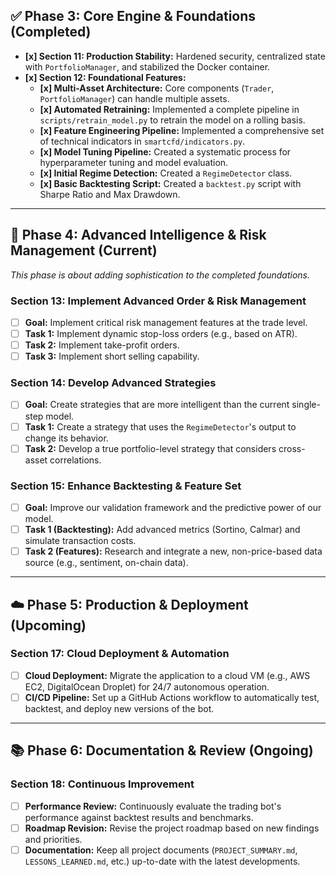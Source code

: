 ## ✅ Phase 3: Core Engine & Foundations (Completed)

*   **[x] Section 11: Production Stability:** Hardened security, centralized state with `PortfolioManager`, and stabilized the Docker container.
*   **[x] Section 12: Foundational Features:**
    *   **[x] Multi-Asset Architecture:** Core components (`Trader`, `PortfolioManager`) can handle multiple assets.
    *   **[x] Automated Retraining:** Implemented a complete pipeline in `scripts/retrain_model.py` to retrain the model on a rolling basis.
    *   **[x] Feature Engineering Pipeline:** Implemented a comprehensive set of technical indicators in `smartcfd/indicators.py`.
    *   **[x] Model Tuning Pipeline:** Created a systematic process for hyperparameter tuning and model evaluation.
    *   **[x] Initial Regime Detection:** Created a `RegimeDetector` class.
    *   **[x] Basic Backtesting Script:** Created a `backtest.py` script with Sharpe Ratio and Max Drawdown.

---

## 🚀 Phase 4: Advanced Intelligence & Risk Management (Current)

*This phase is about adding sophistication to the completed foundations.*

### Section 13: Implement Advanced Order & Risk Management
- [ ] **Goal:** Implement critical risk management features at the trade level.
- [ ] **Task 1:** Implement dynamic stop-loss orders (e.g., based on ATR).
- [ ] **Task 2:** Implement take-profit orders.
- [ ] **Task 3:** Implement short selling capability.

### Section 14: Develop Advanced Strategies
- [ ] **Goal:** Create strategies that are more intelligent than the current single-step model.
- [ ] **Task 1:** Create a strategy that uses the `RegimeDetector`'s output to change its behavior.
- [ ] **Task 2:** Develop a true portfolio-level strategy that considers cross-asset correlations.

### Section 15: Enhance Backtesting & Feature Set
- [ ] **Goal:** Improve our validation framework and the predictive power of our model.
- [ ] **Task 1 (Backtesting):** Add advanced metrics (Sortino, Calmar) and simulate transaction costs.
- [ ] **Task 2 (Features):** Research and integrate a new, non-price-based data source (e.g., sentiment, on-chain data).

---

## ☁️ Phase 5: Production & Deployment (Upcoming)

### Section 17: Cloud Deployment & Automation
- [ ] **Cloud Deployment:** Migrate the application to a cloud VM (e.g., AWS EC2, DigitalOcean Droplet) for 24/7 autonomous operation.
- [ ] **CI/CD Pipeline:** Set up a GitHub Actions workflow to automatically test, backtest, and deploy new versions of the bot.

---

## 📚 Phase 6: Documentation & Review (Ongoing)

### Section 18: Continuous Improvement
- [ ] **Performance Review:** Continuously evaluate the trading bot's performance against backtest results and benchmarks.
- [ ] **Roadmap Revision:** Revise the project roadmap based on new findings and priorities.
- [ ] **Documentation:** Keep all project documents (`PROJECT_SUMMARY.md`, `LESSONS_LEARNED.md`, etc.) up-to-date with the latest developments.
